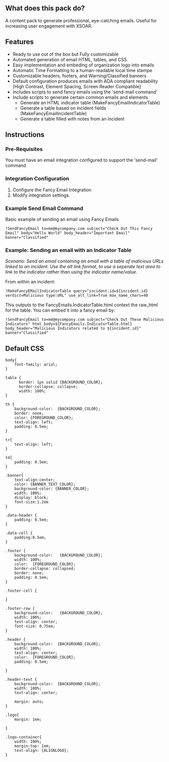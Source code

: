 
## What does this pack do?
A content pack to generate professional, eye-catching emails. Useful for increasing user engagement with XSOAR.

## Features
- Ready to use out of the box but Fully customizable
- Automated generation of email HTML, tables, and CSS
- Easy implementation and embeding of organization logo into emails 
- Automatic Time Formatting to a human-readable local time stampe
- Customizable headers, footers, and Warning/Classified banners
- Default configuration produces emails with ADA compliant readability [High Contrast, Element Spacing, Screen Reader Compatible]
- Includes scripts to send fancy emails using the 'send-mail command'
- Include scripts to generate certain common emails and elements
  - Generate an HTML indicator table (MakeFancyEmailIndicatorTable)
  - Generate a table based on incident fields (MakeFancyEmailIncidentTable)
  - Generate a table filled with notes from an incident
    

## Instructions
### Pre-Requisites
You must have an email integration configured to support the 'send-mail' command

### Integration Configuration
1. Configure the Fancy Email Integration
2. Modify integration settings.

### Example Send Email Command
Basic example of sending an email using Fancy Emails
```
!SendFancyEmail to=me@mycompany.com subject="Check Out This Fancy Email" body="Hello World" body_header="Important Email" banner="Classified"
```

### Example: Sending an email with an Indicator Table
_Scenario: Send an email containing an email with a table of malicious URLs linked to an incident. Use the alt link format, to use a seperate text area to link to the indicator rather than using the indicator name/value._

From within an incident:
```
!MakeFancyEMailIndicatorTable query="incident.id=${incident.id} verdict=Malicious type:URL" use_alt_link=True max_name_chars=40
```

This outputs to the FancyEmails.IndicatorTable.html context the raw_html for the table. You can embed it into a fancy email by:
```
!SendFancyEmail to=me@mycompany.com subject="Check Out These Malicious Indicators" html_body=${FancyEmails.IndicatorTable.html} body_header="Malicious Indicators related to ${incident.id}" banner="Classified" 
```

## Default CSS
```
body{
    font-family: arial;
}

table {
      border: 1px solid {BACKGROUND_COLOR};
      border-collapse: collapse;
      width: 100%;
}

th {
    background-color:  {BACKGROUND_COLOR};
    border: none;
    color: {FOREGROUND_COLOR};
    text-align: left;
    padding: 0.5em;
}

tr{
    text-align: left;
}

td{
    padding: 0.5em;
}

.banner{
    text-align:center;
    color: {BANNER_TEXT_COLOR};
    background-color: {BANNER_COLOR};
    width: 100%;
    display: block;
    font-size:1.2em
}

.data-header {
    padding: 0.5em;
}

.data-cell {
    padding:0.5em;
}

.footer {
    background-color:   {BACKGROUND_COLOR};
    width: 100%;
    color:  {FOREGROUND_COLOR};
    border-collapse: collapsed;
    border: none;
    padding: 0.5em;
}

.footer-cell {

}

.footer-row {
    background-color:   {BACKGROUND_COLOR};
    width: 100%;
    text-align: center;
    font-size: 0.75em;
}

.header {
    background-color:  {BACKGROUND_COLOR};
    width: 100%;
    text-align: center;
    color:  {FOREGROUND_COLOR};
    padding: 0.5em;

}

.header-text {
    background-color:  {BACKGROUND_COLOR};
    width: 100%;
    text-align: center;

    margin: auto;
}

.logo{
    margin: 1em;

}

.logo-container{
    width: 100%;
    margin-top: 1em;
    text-align: {ALIGNLOGO};
}
```